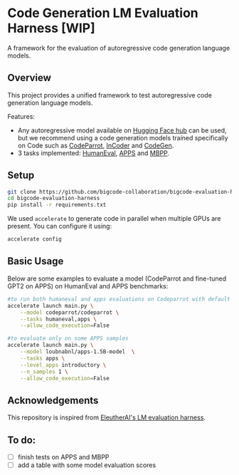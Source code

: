 # Code Generation LM Evaluation Harness [WIP]

A framework for the evaluation of autoregressive code generation language models. 

## Overview

This project provides a unified framework to test autoregressive code generation language models.

Features:
- Any autoregressive model available on [Hugging Face hub](https://huggingface.co/) can be used, but we recommend using a code generation models trained specifically on Code such as [CodeParrot](https://huggingface.co/codeparrot/codeparrot), [InCoder](https://huggingface.co/facebook/incoder-6B) and [CodeGen](https://huggingface.co/Salesforce/codegen-16B-mono).
- 3 tasks implemented: [HumanEval](https://huggingface.co/datasets/openai_humaneval), [APPS](https://huggingface.co/datasets/codeparrot/apps) and [MBPP](https://huggingface.co/datasets/mbpp).


## Setup

```bash
git clone https://github.com/bigcode-collaboration/bigcode-evaluation-harness.git
cd bigcode-evaluation-harness
pip install -r requirements.txt
```
We used `accelerate` to generate code in parallel when multiple GPUs are present. You can configure it using:

```bash
accelerate config
```
## Basic Usage

Below are some examples to evaluate a model (CodeParrot and fine-tuned GPT2 on APPS) on HumanEval and APPS benchmarks:

```bash
#to run both humaneval and apps evaluations on Codeparrot with default parameters
accelerate launch main.py \
	--model codeparrot/codeparrot \
	--tasks humaneval,apps \
	--allow_code_execution=False

#to evaluate only on some APPS samples 
accelerate launch main.py \
	--model loubnabnl/apps-1.5B-model  \
	--tasks apps \
	--level_apps introductory \
    --n_samples 1 \
	--allow_code_execution=False
```

## Acknowledgements
This repository is inspired from [EleutherAI's LM evaluation harness](https://github.com/EleutherAI/lm-evaluation-harness).

## To do:
- [ ] finish tests on APPS and MBPP
- [ ] add a table with some model evaluation scores
